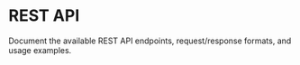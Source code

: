 # REST API

Document the available REST API endpoints, request/response formats, and usage examples.

